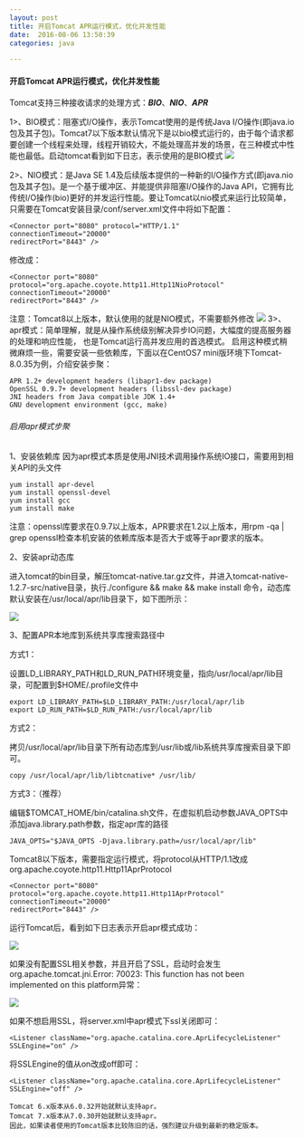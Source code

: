 ```yaml
---
layout: post
title: 开启Tomcat APR运行模式，优化并发性能
date:  2016-08-06 13:50:39
categories: java

---
```


#### 开启Tomcat APR运行模式，优化并发性能

Tomcat支持三种接收请求的处理方式：***BIO***、***NIO***、***APR*** 

1>、BIO模式：阻塞式I/O操作，表示Tomcat使用的是传统Java I/O操作(即java.io包及其子包)。Tomcat7以下版本默认情况下是以bio模式运行的，由于每个请求都要创建一个线程来处理，线程开销较大，不能处理高并发的场景，在三种模式中性能也最低。启动tomcat看到如下日志，表示使用的是BIO模式
![](http://img.blog.csdn.net/20160525232533550)

2>、NIO模式：是Java SE 1.4及后续版本提供的一种新的I/O操作方式(即java.nio包及其子包)。是一个基于缓冲区、并能提供非阻塞I/O操作的Java API，它拥有比传统I/O操作(bio)更好的并发运行性能。要让Tomcat以nio模式来运行比较简单，只需要在Tomcat安装目录/conf/server.xml文件中将如下配置：

```
<Connector port="8080" protocol="HTTP/1.1"
connectionTimeout="20000"
redirectPort="8443" />
```

修改成：

```
<Connector port="8080" protocol="org.apache.coyote.http11.Http11NioProtocol"
connectionTimeout="20000"
redirectPort="8443" />
```
注意：Tomcat8以上版本，默认使用的就是NIO模式，不需要额外修改 
![](http://img.blog.csdn.net/20160525232557988)
3>、apr模式：简单理解，就是从操作系统级别解决异步IO问题，大幅度的提高服务器的处理和响应性能， 也是Tomcat运行高并发应用的首选模式。 
启用这种模式稍微麻烦一些，需要安装一些依赖库，下面以在CentOS7 mini版环境下Tomcat-8.0.35为例，介绍安装步聚：

```
APR 1.2+ development headers (libapr1-dev package)
OpenSSL 0.9.7+ development headers (libssl-dev package)
JNI headers from Java compatible JDK 1.4+
GNU development environment (gcc, make)
```

###### 启用apr模式步聚

1、安装依赖库
因为apr模式本质是使用JNI技术调用操作系统IO接口，需要用到相关API的头文件

```
yum install apr-devel
yum install openssl-devel
yum install gcc
yum install make
```
注意：openssl库要求在0.9.7以上版本，APR要求在1.2以上版本，用rpm -qa | grep openssl检查本机安装的依赖库版本是否大于或等于apr要求的版本。

2、安装apr动态库

进入tomcat的bin目录，解压tomcat-native.tar.gz文件，并进入tomcat-native-1.2.7-src/native目录，执行./configure && make && make install 命令，动态库默认安装在/usr/local/apr/lib目录下，如下图所示： 

![](http://img.blog.csdn.net/20160525232037850)

3、配置APR本地库到系统共享库搜索路径中

方式1：

设置LD_LIBRARY_PATH和LD_RUN_PATH环境变量，指向/usr/local/apr/lib目录，可配置到$HOME/.profile文件中

```
export LD_LIBRARY_PATH=$LD_LIBRARY_PATH:/usr/local/apr/lib
export LD_RUN_PATH=$LD_RUN_PATH:/usr/local/apr/lib
```

方式2：

拷贝/usr/local/apr/lib目录下所有动态库到/usr/lib或/lib系统共享库搜索目录下即可。

```
copy /usr/local/apr/lib/libtcnative* /usr/lib/
```
方式3：（推荐）

编辑$TOMCAT_HOME/bin/catalina.sh文件，在虚拟机启动参数JAVA_OPTS中添加java.library.path参数，指定apr库的路径

```
JAVA_OPTS="$JAVA_OPTS -Djava.library.path=/usr/local/apr/lib"
```
Tomcat8以下版本，需要指定运行模式，将protocol从HTTP/1.1改成org.apache.coyote.http11.Http11AprProtocol

```
<Connector port="8080" protocol="org.apache.coyote.http11.Http11AprProtocol"
connectionTimeout="20000"
redirectPort="8443" />
```
运行Tomcat后，看到如下日志表示开启apr模式成功：

![](http://img.blog.csdn.net/20160525232913789)

如果没有配置SSL相关参数，并且开启了SSL，启动时会发生org.apache.tomcat.jni.Error: 70023: This function has not been implemented on this platform异常： 

![](http://img.blog.csdn.net/20160525233144543)

如果不想启用SSL，将server.xml中apr模式下ssl关闭即可：

```
<Listener className="org.apache.catalina.core.AprLifecycleListener" SSLEngine="on" />
```
将SSLEngine的值从on改成off即可：

```
<Listener className="org.apache.catalina.core.AprLifecycleListener" SSLEngine="off" />
```

```
Tomcat 6.x版本从6.0.32开始就默认支持apr。
Tomcat 7.x版本从7.0.30开始就默认支持apr。
因此，如果读者使用的Tomcat版本比较陈旧的话，强烈建议升级到最新的稳定版本。
```
